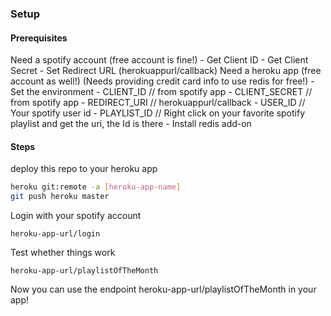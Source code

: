 ### Setup

#### Prerequisites
Need a spotify account (free account is fine!)
	- Get Client ID
	- Get Client Secret
	- Set Redirect URL (herokuappurl/callback)
Need a heroku app (free account as well!) (Needs providing credit card info to use redis for free!)
	- Set the environment
		- CLIENT_ID // from spotify app
		- CLIENT_SECRET // from spotify app
		- REDIRECT_URI // herokuappurl/callback
		- USER_ID // Your spotify user id
		- PLAYLIST_ID // Right click on your favorite spotify playlist and get the uri, the Id is there 
	- Install redis add-on

#### Steps

deploy this repo to your heroku app
```sh
heroku git:remote -a [heroku-app-name]
git push heroku master
```

Login with your spotify account
```
heroku-app-url/login
```

Test whether things work
```
heroku-app-url/playlistOfTheMonth
```

Now you can use the endpoint heroku-app-url/playlistOfTheMonth in your app!